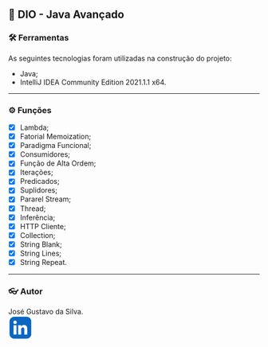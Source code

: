 ## :rocket: DIO - Java Avançado

### :hammer_and_wrench: Ferramentas
As seguintes tecnologias foram utilizadas na construção do projeto:
-   Java;
-   IntelliJ IDEA Community Edition 2021.1.1 x64.

----------

### :gear: Funções
- [x] Lambda;
- [x] Fatorial Memoization;
- [x] Paradigma Funcional;
- [x] Consumidores;
- [x] Função de Alta Ordem;
- [x] Iterações;
- [x] Predicados;
- [x] Suplidores;
- [x] Pararel Stream;
- [x] Thread;
- [x] Inferência;
- [x] HTTP Cliente;
- [x] Collection;
- [x] String Blank;
- [x] String Lines;
- [x] String Repeat.

----------

###  :eyeglasses: Autor
José Gustavo da Silva.
<br/>
<a href="https://www.linkedin.com/in/jose-gustavo312/"><img alt="LinkedIn" title="#LinkedIn" width="48" height="auto" src="https://raw.githubusercontent.com/josegustavo312/josegustavo312/main/README/linkedin.png"></a>
